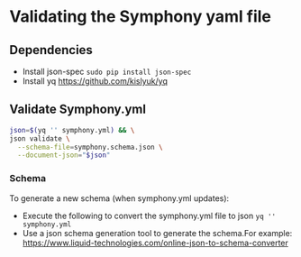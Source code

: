 # Validating the Symphony yaml file

## Dependencies

* Install json-spec `sudo pip install json-spec`
* Install yq https://github.com/kislyuk/yq

## Validate Symphony.yml

```bash
json=$(yq '' symphony.yml) && \
json validate \
  --schema-file=symphony.schema.json \
  --document-json="$json"
```

### Schema

To generate a new schema (when symphony.yml updates):

* Execute the following to convert the symphony.yml file to json `yq '' symphony.yml`
* Use a json schema generation tool to generate the schema.For example:
  https://www.liquid-technologies.com/online-json-to-schema-converter